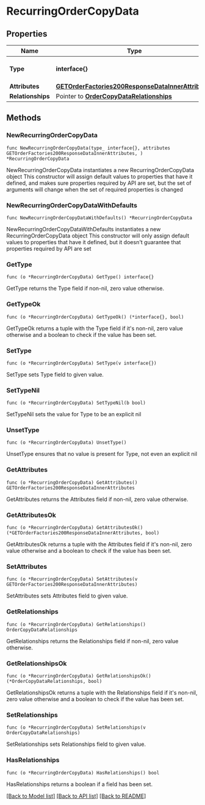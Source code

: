# RecurringOrderCopyData

## Properties

Name | Type | Description | Notes
------------ | ------------- | ------------- | -------------
**Type** | **interface{}** | The resource&#39;s type | 
**Attributes** | [**GETOrderFactories200ResponseDataInnerAttributes**](GETOrderFactories200ResponseDataInnerAttributes.md) |  | 
**Relationships** | Pointer to [**OrderCopyDataRelationships**](OrderCopyDataRelationships.md) |  | [optional] 

## Methods

### NewRecurringOrderCopyData

`func NewRecurringOrderCopyData(type_ interface{}, attributes GETOrderFactories200ResponseDataInnerAttributes, ) *RecurringOrderCopyData`

NewRecurringOrderCopyData instantiates a new RecurringOrderCopyData object
This constructor will assign default values to properties that have it defined,
and makes sure properties required by API are set, but the set of arguments
will change when the set of required properties is changed

### NewRecurringOrderCopyDataWithDefaults

`func NewRecurringOrderCopyDataWithDefaults() *RecurringOrderCopyData`

NewRecurringOrderCopyDataWithDefaults instantiates a new RecurringOrderCopyData object
This constructor will only assign default values to properties that have it defined,
but it doesn't guarantee that properties required by API are set

### GetType

`func (o *RecurringOrderCopyData) GetType() interface{}`

GetType returns the Type field if non-nil, zero value otherwise.

### GetTypeOk

`func (o *RecurringOrderCopyData) GetTypeOk() (*interface{}, bool)`

GetTypeOk returns a tuple with the Type field if it's non-nil, zero value otherwise
and a boolean to check if the value has been set.

### SetType

`func (o *RecurringOrderCopyData) SetType(v interface{})`

SetType sets Type field to given value.


### SetTypeNil

`func (o *RecurringOrderCopyData) SetTypeNil(b bool)`

 SetTypeNil sets the value for Type to be an explicit nil

### UnsetType
`func (o *RecurringOrderCopyData) UnsetType()`

UnsetType ensures that no value is present for Type, not even an explicit nil
### GetAttributes

`func (o *RecurringOrderCopyData) GetAttributes() GETOrderFactories200ResponseDataInnerAttributes`

GetAttributes returns the Attributes field if non-nil, zero value otherwise.

### GetAttributesOk

`func (o *RecurringOrderCopyData) GetAttributesOk() (*GETOrderFactories200ResponseDataInnerAttributes, bool)`

GetAttributesOk returns a tuple with the Attributes field if it's non-nil, zero value otherwise
and a boolean to check if the value has been set.

### SetAttributes

`func (o *RecurringOrderCopyData) SetAttributes(v GETOrderFactories200ResponseDataInnerAttributes)`

SetAttributes sets Attributes field to given value.


### GetRelationships

`func (o *RecurringOrderCopyData) GetRelationships() OrderCopyDataRelationships`

GetRelationships returns the Relationships field if non-nil, zero value otherwise.

### GetRelationshipsOk

`func (o *RecurringOrderCopyData) GetRelationshipsOk() (*OrderCopyDataRelationships, bool)`

GetRelationshipsOk returns a tuple with the Relationships field if it's non-nil, zero value otherwise
and a boolean to check if the value has been set.

### SetRelationships

`func (o *RecurringOrderCopyData) SetRelationships(v OrderCopyDataRelationships)`

SetRelationships sets Relationships field to given value.

### HasRelationships

`func (o *RecurringOrderCopyData) HasRelationships() bool`

HasRelationships returns a boolean if a field has been set.


[[Back to Model list]](../README.md#documentation-for-models) [[Back to API list]](../README.md#documentation-for-api-endpoints) [[Back to README]](../README.md)


